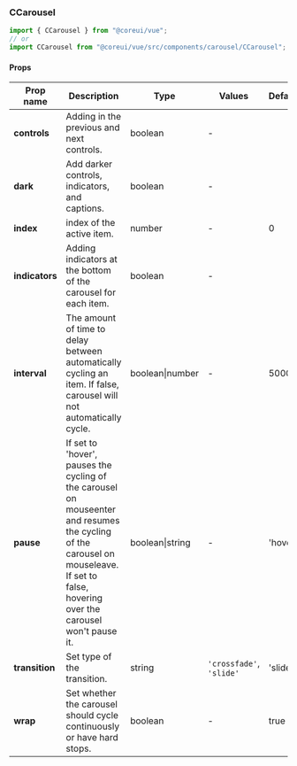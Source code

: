 ### CCarousel

```jsx
import { CCarousel } from "@coreui/vue";
// or
import CCarousel from "@coreui/vue/src/components/carousel/CCarousel";
```

#### Props

| Prop name      | Description                                                                                                                                                                            | Type            | Values                   | Default |
| -------------- | -------------------------------------------------------------------------------------------------------------------------------------------------------------------------------------- | --------------- | ------------------------ | ------- |
| **controls**   | Adding in the previous and next controls.                                                                                                                                              | boolean         | -                        |         |
| **dark**       | Add darker controls, indicators, and captions.                                                                                                                                         | boolean         | -                        |         |
| **index**      | index of the active item.                                                                                                                                                              | number          | -                        | 0       |
| **indicators** | Adding indicators at the bottom of the carousel for each item.                                                                                                                         | boolean         | -                        |         |
| **interval**   | The amount of time to delay between automatically cycling an item. If false, carousel will not automatically cycle.                                                                    | boolean\|number | -                        | 5000    |
| **pause**      | If set to 'hover', pauses the cycling of the carousel on mouseenter and resumes the cycling of the carousel on mouseleave. If set to false, hovering over the carousel won't pause it. | boolean\|string | -                        | 'hover' |
| **transition** | Set type of the transition.                                                                                                                                                            | string          | `'crossfade'`, `'slide'` | 'slide' |
| **wrap**       | Set whether the carousel should cycle continuously or have hard stops.                                                                                                                 | boolean         | -                        | true    |
